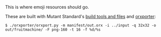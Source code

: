This is where emoji resources should go.

These are built with Mutant Standard's
[build tools and files](https://github.com/mutantstandard/build) and
[orxporter](https://github.com/mutantstandard/orxporter):

`$ ./orxporter/orxport.py -m manifest/out.orx -i ../input -q 32x32 -o out/fruitmachine/ -F png-160 -t 16 -f %d/%s`
